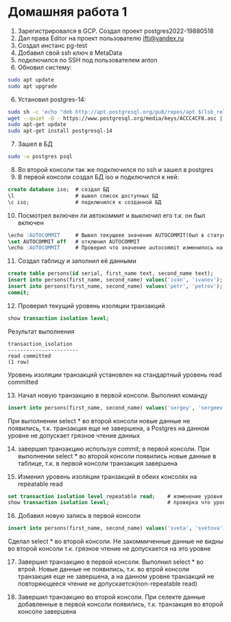 # Домашняя работа 1

1. Зарегистрировался в GCP. Создал проект postgres2022-19880518
2. Дал права Editor на проект пользователю ifti@yandex.ru
3. Создал инстанс pg-test
4. Добавил свой ssh ключ в MetaData
5. подключился по SSH под пользователем anton
6. Обновил систему:
```bash
sudo apt update
sudo apt upgrade
```
6. Установил postgres-14:
```bash
sudo sh -c 'echo "deb http://apt.postgresql.org/pub/repos/apt $(lsb_release -cs)-pgdg main" > /etc/apt/sources.list.d/pgdg.list'
wget --quiet -O - https://www.postgresql.org/media/keys/ACCC4CF8.asc | sudo apt-key add -
sudo apt-get update
sudo apt-get install postgresql-14
```
7. Зашел в БД
```bash
sudo -u postgres psql
```
8. Во второй консоли так же подключился по ssh и зашел в postgres
9. В первой консоли создал БД iso и подключился к ней:
```sql
create database iso;  # создал БД
\l                    # вывел список доступных БД
\c iso;               # подключился к созданной БД
```
10. Посмотрел включен ли автокоммит и выключил его т.к. он был включен
```sql
\echo :AUTOCOMMIT     # Вывел текущеее значение AUTOCOMMIT(был в статусе on)
\set AUTOCOMMIT off   # отключил AUTOCOMMIT
\echo :AUTOCOMMIT     # Проверил что значение autocommit изменилось на off
```
11. Создал таблицу и заполнил её данными
```sql
create table persons(id serial, first_name text, second_name text);
insert into persons(first_name, second_name) values('ivan', 'ivanov');
insert into persons(first_name, second_name) values('petr', 'petrov');
commit;
```
12. Проверил текущий уровень изоляции транзакций
```sql
show transaction isolation level;
```
Результат выполнения
```
transaction_isolation
-----------------------
read committed
(1 row)
```
Уровень изоляции транзакций установлен на стандартный уровень read committed

13. Начал новую транзакцию в первой консоли. Выполнил команду
```sql
insert into persons(first_name, second_name) values('sergey', 'sergeev');
```
При выполнении select *  во второй консоли новые данные не появились, т.к. транзакция еще не завершена, а Postgres на данном уровне не допускает грязное чтение данных

14. завершил транзакцию используя commit; в первой консоли. При выполнении select * во второй консоли появились новые данные в таблице, т.к. в первой консоли транзакция завершена

15. Изменил уровень изоляции транзакций в обеих консолях на repeatable read
```sql
set transaction isolation level repeatable read;    # изменение уровня на repeatable read
show transaction isolation level;                   # проверка что уровень изменился
```

16. Добавил новую запись в первой консоли
```sql
insert into persons(first_name, second_name) values('sveta', 'svetova');
```
Сделал select * во второй консоли. Не закоммиченные данные не видны во второй консоли т.к. грязное чтение не допускается на это уровне

17. Завершил транзакцию в первой консоли. Выполнил select * во втрой. Новые данные не появились, т.к. во втрой консоли транзакция еще не завершена, а на данном уровне транзакций не повторяющееся чтение не допускается(non-repeatable read)

18. Завершил транзакцию во второй консоли. При селекте данные добавленные в первой консоли появились, т.к. транзакция во второй консоле завершена
